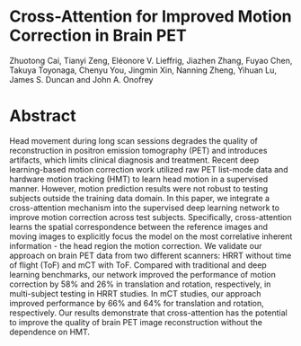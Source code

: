 # Cross-Attention for Improved Motion Correction in Brain PET

Zhuotong Cai, Tianyi Zeng, Eléonore V. Lieffrig, Jiazhen Zhang, Fuyao Chen, Takuya Toyonaga, Chenyu You, Jingmin Xin, Nanning Zheng, Yihuan Lu, James S. Duncan and John A. Onofrey

# Abstract
Head movement during long scan sessions degrades the quality of reconstruction in positron emission tomography (PET) and introduces artifacts, which limits clinical diagnosis and treatment. Recent deep learning-based motion correction work utilized raw PET list-mode data and hardware motion tracking (HMT) to learn head motion in a supervised manner. However, motion prediction results were not robust to testing subjects outside the training data domain. In this paper, we integrate a cross-attention mechanism into the supervised deep learning network to improve motion correction across test subjects. Specifically, cross-attention learns the spatial correspondence between the reference images and moving images to explicitly focus the model on the most correlative inherent information - the head region the motion correction. We validate our approach on brain PET data from two different scanners: HRRT without time of flight (ToF) and mCT with ToF. Compared with traditional and deep learning benchmarks, our network improved the performance of motion correction by 58% and 26% in translation and rotation, respectively, in multi-subject testing in HRRT studies. In mCT studies, our approach improved performance by 66% and 64% for translation and rotation, respectively. Our results demonstrate that cross-attention has the potential to improve the quality of brain PET image reconstruction without the dependence on HMT.
